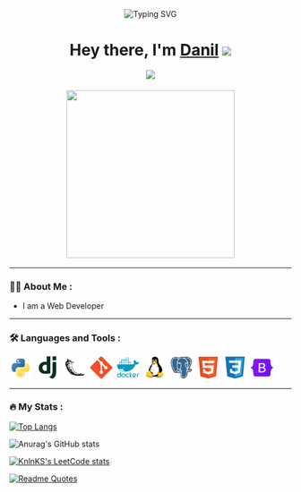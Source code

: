 
<div align="center">
    <img src="https://readme-typing-svg.herokuapp.com?font=Fira+Code&pause=3000&width=200&lines=Python+developer" alt="Typing SVG" />
</div>

<h1 align="center">Hey there, I'm 
    <a href="https://github.com/exceli" target="_blank">Danil</a>
    <img src="https://media.giphy.com/media/hvRJCLFzcasrR4ia7z/giphy.gif" width="30px"/>
</h1>

<div id='badges' align="center">
    <a href='https://t.me/excel_all'>
        <img src='https://img.shields.io/badge/Telegram-blue?logo=Telegram&logoColor=white'></img>
    </a>
</div>

<div align="center">
    <img src="https://komarev.com/ghpvc/?username=exceli&style=flat-square&color=blue" alt=""/>
</div>

<div align="center">
    <img src="https://media.giphy.com/media/MAcqfBGahLB7WYGeBZ/giphy.gif" width="300" height="300"></iframe>
</div>

---
### :man_technologist: About Me :
- I am a Web Developer

---

### :hammer_and_wrench: Languages and Tools :
<div>
    <img src="https://github.com/devicons/devicon/blob/master/icons/python/python-original.svg" title="Python" alt="Python" width="40" height="40"/>&nbsp;
    <img src="https://github.com/devicons/devicon/blob/master/icons/django/django-plain.svg" title="Django" alt="Django" width="40" height="40"/>&nbsp;
    <img src="https://github.com/devicons/devicon/blob/master/icons/flask/flask-original.svg" title="Flask" alt="Flask" width="40" height="40"/>&nbsp;
    <img src="https://github.com/devicons/devicon/blob/master/icons/git/git-original.svg" title="GIT" alt="GIT" width="40" height="40"/>&nbsp;
    <img src="https://github.com/devicons/devicon/blob/master/icons/docker/docker-plain-wordmark.svg" title="Docker" alt="Docker" width="40" height="40"/>&nbsp;
    <img src="https://github.com/devicons/devicon/blob/master/icons/linux/linux-original.svg" title="Linux" alt="Linux" width="40" height="40"/>&nbsp;
    <img src="https://github.com/devicons/devicon/blob/master/icons/postgresql/postgresql-original.svg" title="PostgreSQL" alt="PostgreSQL" width="40" height="40"/>&nbsp;
    <img src="https://github.com/devicons/devicon/blob/master/icons/html5/html5-original.svg" title="HTML5" alt="HTML5" width="40" height="40"/>&nbsp;
    <img src="https://github.com/devicons/devicon/blob/master/icons/css3/css3-original.svg" title="CSS3" alt="CSS3" width="40" height="40"/>&nbsp;
    <img src="https://github.com/devicons/devicon/blob/master/icons/bootstrap/bootstrap-original.svg" title="Bootstrap" alt="Bootstrap" width="40" height="40"/>&nbsp;
</div>

---
### :fire: My Stats :

[![Top Langs](https://github-readme-stats.vercel.app/api/top-langs/?username=exceli&layout=compact&theme=gruvbox)](https://github.com/exceli/github-readme-stats)

![Anurag's GitHub stats](https://github-readme-stats.vercel.app/api?username=exceli&show_icons=true&theme=gruvbox)

[![KnlnKS's LeetCode stats](https://leetcode-stats-six.vercel.app/api?username=exceli&theme=dark)](https://github.com/exceli/leetcode-stats)

[![Readme Quotes](https://quotes-github-readme.vercel.app/api?type=horizontal&theme=gruvbox)](https://github.com/piyushsuthar/github-readme-quotes)
